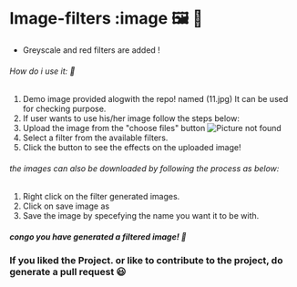# Image-filters :image 	:framed_picture: 	:art:

* Greyscale and red filters are added !

###### How do i use it: :raised_back_of_hand:
1. Demo image provided alogwith the repo! named (11.jpg) It can be used for checking purpose.
2. If user wants to use his/her image follow the steps below: 
3. Upload the image from the "choose files" button 
  ![Picture not found ](htps://github.com/Bishal976/Image-filters/blob/master/show1.jpg)
4. Select a filter from the available filters.
5. Click the button to see the effects on the uploaded image!

###### the images can also be downloaded by following the process as below:
1. Right click on the filter generated images.
2. Click on save image as
3. Save the image by specefying the name you want it to be with.
##### congo you have generated a filtered image! :vulcan_salute:

### If you liked the Project. or like to contribute to the project, do generate a pull request :smiley:
